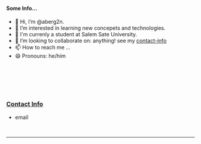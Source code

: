 &nbsp;
---

#### Some Info...
- 👋 Hi, I’m @aberg2n.
- 👀 I’m interested in learning new concepets and technologies.
- 🏫 I'm currenly a student at Salem Sate University.
- 💞️ I’m looking to collaborate on: anything! see my [contact-info](#contact-info)
- 📫 How to reach me ...
- 😄 Pronouns: he/him

<!-- ===================================  -->

&nbsp;
---
&nbsp;

### [Contact Info](#contact-info)
- <a mailto="aberg2n@outlook.com">email</a>

&nbsp;

---

